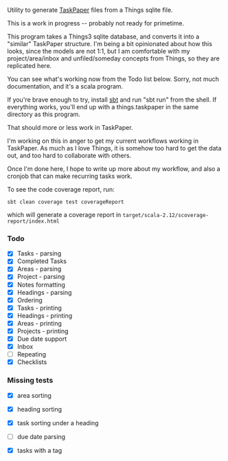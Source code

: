 Utility to generate [TaskPaper](https://www.taskpaper.com/) files from a Things
sqlite file.

This is a work in progress -- probably not ready for primetime.

This program takes a Things3 sqlite database, and converts it into a "similar"
TaskPaper structure. I'm being a bit opinionated about how this looks, since
the models are not 1:1, but I am comfortable with my project/area/inbox and
unfiled/someday concepts from Things, so they are replicated here.

You can see what's working now from the Todo list below. Sorry, not much
documentation, and it's a scala program.

If you're brave enough to try, install [sbt](https://www.scala-sbt.org/) and run "sbt run" from the shell. If
everything works, you'll end up with a things.taskpaper in the same directory
as this program.

That should more or less work in TaskPaper.

I'm working on this in anger to get my current workflows working in TaskPaper.
As much as I love Things, it is somehow too hard to get the data out, and too
hard to collaborate with others.

Once I'm done here, I hope to write up more about my workflow, and also a
cronjob that can make recurring tasks work.

To see the code coverage report, run:

    sbt clean coverage test coverageReport
    
which will generate a coverage report in `target/scala-2.12/scoverage-report/index.html`

### Todo

 - [x] Tasks - parsing
 - [x] Completed Tasks
 - [x] Areas - parsing
 - [x] Project - parsing
 - [x] Notes formatting
 - [x] Headings - parsing
 - [x] Ordering
 - [x] Tasks - printing
 - [x] Headings - printing
 - [x] Areas - printing
 - [x] Projects - printing
 - [x] Due date support
 - [x] Inbox
 - [ ] Repeating
 - [x] Checklists

### Missing tests
 - [x] area sorting
 - [x] heading sorting
 - [x] task sorting under a heading
 - [ ] due date parsing
 - [x] tasks with a tag



